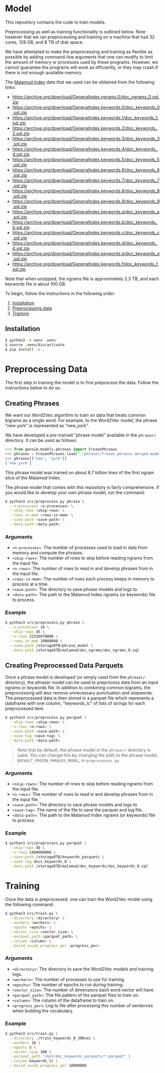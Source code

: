 # Model

This repository contains the code to train models.

Preprocessing as well as training functionality is outlined below. Note however
that we ran preprocessing and training on a machine that had 32 cores, 128 GB,
and 8 TB of disk space.

We have attempted to make the preprocessing and training as flexible as possible
by adding command-line arguments that one can modify to limit the amount of
memory or processes used by these programs. However, we cannot guarantee the
programs will work as efficiently, or they may crash if there is not enough
available memory.

The [Malamud Index](https://archive.org/details/GeneralIndex) data that we used
can be obtained from the following links:

- https://archive.org/download/GeneralIndex.ngrams.0/doc_ngrams_0.sql.zip
- https://archive.org/download/GeneralIndex.keywords.0/doc_keywords_0.sql.zip
- https://archive.org/download/GeneralIndex.keywords.1/doc_keywords_1.sql.zip
- https://archive.org/download/GeneralIndex.keywords.2/doc_keywords_2.sql.zip
- https://archive.org/download/GeneralIndex.keywords.3/doc_keywords_3.sql.zip
- https://archive.org/download/GeneralIndex.keywords.4/doc_keywords_4.sql.zip
- https://archive.org/download/GeneralIndex.keywords.5/doc_keywords_5.sql.zip
- https://archive.org/download/GeneralIndex.keywords.6/doc_keywords_6.sql.zip
- https://archive.org/download/GeneralIndex.keywords.7/doc_keywords_7.sql.zip
- https://archive.org/download/GeneralIndex.keywords.8/doc_keywords_8.sql.zip
- https://archive.org/download/GeneralIndex.keywords.9/doc_keywords_9.sql.zip
- https://archive.org/download/GeneralIndex.keywords.a/doc_keywords_a.sql.zip
- https://archive.org/download/GeneralIndex.keywords.b/doc_keywords_b.sql.zip
- https://archive.org/download/GeneralIndex.keywords.c/doc_keywords_c.sql.zip
- https://archive.org/download/GeneralIndex.keywords.d/doc_keywords_d.sql.zip
- https://archive.org/download/GeneralIndex.keywords.e/doc_keywords_e.sql.zip
- https://archive.org/download/GeneralIndex.keywords.f/doc_keywords_f.sql.zip

Note that when unzipped, the ngrams file is approximately 2.3 TB, and each
keywords file is about 100 GB.

To begin, follow the instructions in the following order:
1. [Installation](#installation)
2. [Preprocessing data](#preprocessing-data)
3. [Training](#training)

## Installation

```sh
$ python3 -m venv .venv
$ source .venv/bin/activate
$ pip install -e .
```

# Preprocessing Data

The first step in training the model is to first preprocess the data. Follow the
instructions below to do so.

## Creating Phrases

We want our Word2Vec algorithm to train on data that treats common bigrams as a
single word. For example, to the Word2Vec model, the phrase "new york" is
represented as "new_york".

We have developed a pre-trained "phrase model" available in the `phraser/`
directory. It can be used as follows:

```python
>>> from gensim.models.phrases import FrozenPhrases
>>> phrases = FrozenPhrases.load("./phraser/frozen_phrases_merged.model")
>>> phrases[["new", "york"]]
['new_york']
```

This phrase model was trained on about 8.7 billion lines of the first ngram
slice of the Malamud Index.

The phrase model that comes with this repository is fairly comprehensive. If you
would like to develop your own phrase model, run the command:

```sh
$ python3 src/preprocess.py phrase \
  --n-processes <n-processes> \
  --skip-rows <skip-rows> \
  --rows-in-mem <rows-in-mem> \
  --save-path <save-path> \
  --data-path <data-path>
```

### Arguments

- `<n-processes>`: The number of processes used to load in data from memory and
  compute the phrases.
- `<skip-rows>`: The number of rows to skip before reading ngrams from the input
  file.
- `<n-rows>`: The number of rows to read in and develop phrases from in the
  input file.
- `<rows-in-mem>`: The number of rows each process keeps in memory to process at
  a time.
- `<save-path>`: The directory to save phrase models and logs to.
- `<data-path>`: The path to the Malamud Index ngrams (or keywords) file to
  process.

### Example

```sh
$ python3 src/preprocess.py phrase \
  --n-processes 16 \
  --skip-rows 45 \
  --n-rows 22336970000 \
  --rows-in-mem 10000000 \
  --save-path /storage8TB/phrase_model \
  --data-path /storage8TB/malamud/doc_ngrams/doc_ngrams_0.sql
```

## Creating Preprocessed Data Parquets

Once a phrase model is developed (or simply used from the `phraser/` directory),
the phraser model can be used to preprocess data from an input ngrams or
keywords file. In addition to combining common bigrams, the preprocessing will
also remove unnecessary punctuation and stopwords. The preprocessed data is then
stored in a parquet file which represents a dataframe with one column,
"keywords_lc" of lists of strings for each preprocessed item.

```sh
$ python3 src/preprocess.py parquet \
  --skip-rows <skip-rows> \
  --n-rows <n-rows> \
  --save-path <save-path> \
  --save-tag <save-tag> \
  --data-path <data-path>
```

> Note that by default, the phrase model in the `phraser/` directory is used. You
can change this by changing the path to the phrase model,
`DEFAULT_FROZEN_PHRASES_MODEL`, in `preprocessor.py`.

### Arguments

- `<skip-rows>`: The number of rows to skip before reading ngrams from the input
  file.
- `<n-rows>`: The number of rows to read in and develop phrases from in the
  input file.
- `<save-path>`: The directory to save phrase models and logs to.
- `<save-tag>`: The name of the file to save the parquet and log file.
- `<data-path>`: The path to the Malamud Index ngrams (or keywords) file to
  process.

### Example

```sh
$ python3 src/preprocess.py parquet \
  --skip-rows 45 \
  --n-rows 2400000000 \
  --save-path /storage8TB/keywords_parquets \
  --save-tag docs_keywords_0 \
  --data-path /storage8TB/malamud/doc_keywords/doc_keywords_0.sql
```

# Training

Once the data is preprocessed, one can train the Word2Vec model using the
following command:

```sh
$ python3 src/train.py \
  --directory <directory> \
  --workers <workers> \
  --epochs <epochs> \
  --vector_size <vector_size> \
  --parquet_path <parquet_path> \
  --column <column> \
  --build_vocab_progress_per <progress_per>
```

### Arguments

- `<directory>`: The directory to save the Word2Vec models and training logs.
- `<workers>`: The number of processes to use for training.
- `<epochs>`: The number of epochs to run during training.
- `<vector_size>`: The number of dimensions each word vector will have.
- `<parquet_path>`: The file pattern of the parquet files to train on.
- `<column>`: The column of the dataframe to train on.
- `<progress_per>`: Log to file after processing this number of sentences when
  building the vocabulary.

### Example

```sh
$ python3 src/train.py \
  --directory ./train_keywords_0_300vec \
  --workers 16 \
  --epochs 5 \
  --vector_size 300 \
  --parquet_path "/mnt/doc_keywords_parquets/*.parquet" \
  --column keywords_lc \
  --build_vocab_progress_per 10000000
```
